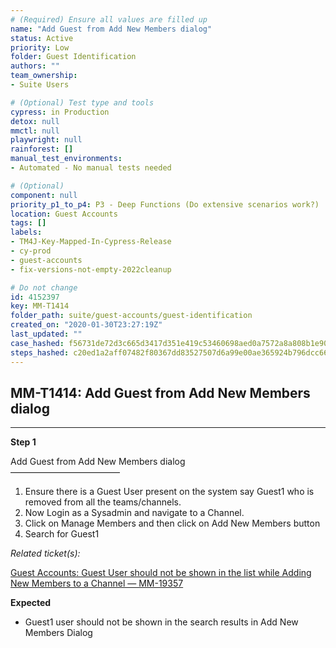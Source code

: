 ```yaml
---
# (Required) Ensure all values are filled up
name: "Add Guest from Add New Members dialog"
status: Active
priority: Low
folder: Guest Identification
authors: ""
team_ownership: 
- Suite Users

# (Optional) Test type and tools
cypress: in Production
detox: null
mmctl: null
playwright: null
rainforest: []
manual_test_environments: 
- Automated - No manual tests needed

# (Optional)
component: null
priority_p1_to_p4: P3 - Deep Functions (Do extensive scenarios work?)
location: Guest Accounts
tags: []
labels: 
- TM4J-Key-Mapped-In-Cypress-Release
- cy-prod
- guest-accounts
- fix-versions-not-empty-2022cleanup

# Do not change
id: 4152397
key: MM-T1414
folder_path: suite/guest-accounts/guest-identification
created_on: "2020-01-30T23:27:19Z"
last_updated: ""
case_hashed: f56731de72d3c665d3417d351e419c53460698aed0a7572a8a808b1e90abcc697e835fdd2ef0b384e4f5dd5b6bc532fa
steps_hashed: c20ed1a2aff07482f80367dd83527507d6a99e00ae365924b796dcc667c0e8b243847326e48e54d5fca7efbc0062346e
---
```


## MM-T1414: Add Guest from Add New Members dialog

---

**Step 1**

Add Guest from Add New Members dialog\
–––––––––––––––––––––––––

1. Ensure there is a Guest User present on the system say Guest1 who is removed from all the teams/channels.
2. Now Login as a Sysadmin and navigate to a Channel.
3. Click on Manage Members and then click on Add New Members button
4. Search for Guest1

_Related ticket(s):_

[Guest Accounts: Guest User should not be shown in the list while Adding New Members to a Channel — MM-19357](https://mattermost.atlassian.net/browse/MM-19357)

**Expected**

- Guest1 user should not be shown in the search results in Add New Members Dialog
